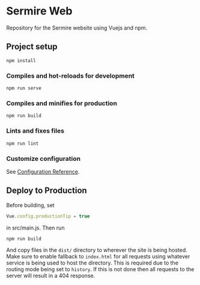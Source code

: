 # Sermire Web
Repository for the Sermire website using Vuejs and npm.

## Project setup
```
npm install
```

### Compiles and hot-reloads for development
```
npm run serve
```

### Compiles and minifies for production
```
npm run build
```

### Lints and fixes files
```
npm run lint
```

### Customize configuration
See [Configuration Reference](https://cli.vuejs.org/config/).

## Deploy to Production

Before building, set 
```js
Vue.config.productionTip = true
```
in src/main.js. Then run
```
npm run build
```
And copy files in the ```dist/``` directory to wherever the site is being hosted. Make sure to enable fallback to ```index.html``` for all requests using whatever service is being used to host the directory. This is required due to the routing mode being set to ```history```. If this is not done then all requests to the server will result in a 404 response.